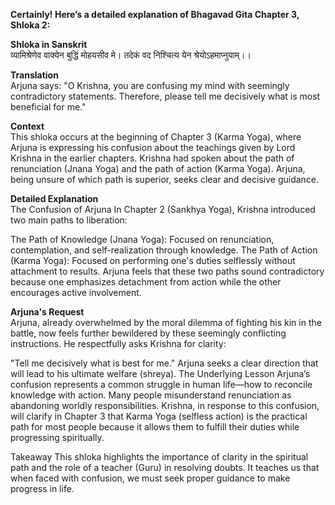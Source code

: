 **Certainly! Here’s a detailed explanation of Bhagavad Gita Chapter 3, Shloka 2:**     

**Shloka in Sanskrit**    
व्यामिश्रेणेव वाक्येन बुद्धिं मोहयसीव मे।
तदेकं वद निश्चित्य येन श्रेयोऽहमाप्नुयाम्।।

**Translation**     
Arjuna says:
"O Krishna, you are confusing my mind with seemingly contradictory statements. Therefore, please tell me decisively what is most beneficial for me."

**Context**     
This shloka occurs at the beginning of Chapter 3 (Karma Yoga), where Arjuna is expressing his confusion about the teachings given by Lord Krishna in the earlier chapters. Krishna had spoken about the path of renunciation (Jnana Yoga) and the path of action (Karma Yoga). Arjuna, being unsure of which path is superior, seeks clear and decisive guidance.

**Detailed Explanation**     
The Confusion of Arjuna
In Chapter 2 (Sankhya Yoga), Krishna introduced two main paths to liberation:

The Path of Knowledge (Jnana Yoga): Focused on renunciation, contemplation, and self-realization through knowledge.
The Path of Action (Karma Yoga): Focused on performing one's duties selflessly without attachment to results.
Arjuna feels that these two paths sound contradictory because one emphasizes detachment from action while the other encourages active involvement.

**Arjuna's Request**    
Arjuna, already overwhelmed by the moral dilemma of fighting his kin in the battle, now feels further bewildered by these seemingly conflicting instructions. He respectfully asks Krishna for clarity:

"Tell me decisively what is best for me."
Arjuna seeks a clear direction that will lead to his ultimate welfare (shreya).
The Underlying Lesson
Arjuna’s confusion represents a common struggle in human life—how to reconcile knowledge with action. Many people misunderstand renunciation as abandoning worldly responsibilities. Krishna, in response to this confusion, will clarify in Chapter 3 that Karma Yoga (selfless action) is the practical path for most people because it allows them to fulfill their duties while progressing spiritually.

Takeaway
This shloka highlights the importance of clarity in the spiritual path and the role of a teacher (Guru) in resolving doubts. It teaches us that when faced with confusion, we must seek proper guidance to make progress in life.
